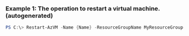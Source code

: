 ### Example 1: The operation to restart a virtual machine. (autogenerated)
```powershell
PS C:\> Restart-AzVM -Name {Name} -ResourceGroupName MyResourceGroup
```


